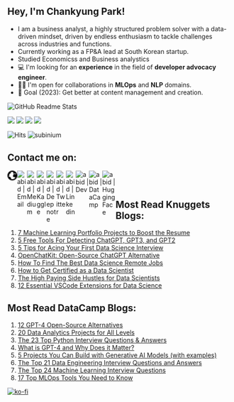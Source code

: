 ## Hey, I'm Chankyung Park!

- I am a business analyst, a highly structured problem solver with a data-driven mindset, driven by endless enthusiasm to tackle challenges across industries and functions. 
- Currently working as a FP&A lead at South Korean startup.
- Studied Economicss and Business analystics 
- 💻 I'm looking for an **experience** in the field of **developer advocacy engineer**.
- 🤝🏻 I'm open for collaborations in **MLOps** and **NLP** domains.
- 🎯 Goal (2023): Get better at content management and creation.

<img height="100px" src="https://github.com/subinium/kaggle-badge/raw/master/assets/logo.png" align="center" alt="GitHub Readme Stats" />

</br>

<p>
  <img src="https://road-to-kaggle-grandmaster.vercel.app/api/badges/kingabzpro/competition" />
  <img src="https://road-to-kaggle-grandmaster.vercel.app/api/badges/kingabzpro/dataset" />
  <img src="https://road-to-kaggle-grandmaster.vercel.app/api/badges/kingabzpro/notebook" />
  <img src="https://road-to-kaggle-grandmaster.vercel.app/api/badges/kingabzpro/discussion" />
</p>

![Hits](https://hits.seeyoufarm.com/api/count/incr/badge.svg?url=https%3A%2F%2Fgithub.com%2Fkingabzpro%2Fkaggle-badge&count_bg=%23DDAA17&title_bg=%23555555&icon=&icon_color=%23E7E7E7&title=hits&edge_flat=false)
![subinium](https://road-to-kaggle-grandmaster.vercel.app/api/simple/kingabzpro)

## Contact me on:
[<img align="left" alt="abid" width="22px" src="https://raw.githubusercontent.com/iconic/open-iconic/master/svg/globe.svg" />](https://abidaliawan.com)
[<img align="left" alt="abid | Email" width="22px" src="https://raw.githubusercontent.com/simple-icons/simple-icons/df7db8a2c4c2605113121ee72f96ee678406d50d/icons/maildotru.svg" />](mailto:1abid@duck.com)
[<img align="left" alt="abid | Medium" width="22px" src="https://cdn.jsdelivr.net/npm/simple-icons@v3/icons/medium.svg" />](https://medium.com/@abidaliawan)
[<img align="left" alt="abid | Kaggle" width="22px" src="https://cdn.jsdelivr.net/npm/simple-icons@v3/icons/kaggle.svg" />](www.kaggle.com/kingabzpro)
[<img align="left" alt="abid | Deepnote" width="22px" src="https://raw.githubusercontent.com/simple-icons/simple-icons/df7db8a2c4c2605113121ee72f96ee678406d50d/icons/deepnote.svg" />](https://deepnote.com/@abid)[<img align="left" alt="abid | Twitter" width="22px" src="https://cdn.jsdelivr.net/npm/simple-icons@v3/icons/twitter.svg" />](https://mobile.twitter.com/1abidaliawan)[<img align="left" alt="abid | Linkedin" width="22px" src="https://cdn.jsdelivr.net/npm/simple-icons@v3/icons/linkedin.svg" />](https://www.linkedin.com/in/abid-ali-awan-57b466216)[<img align="left" alt="abid | Dev" width="30px" src="https://github.com/simple-icons/simple-icons/blob/develop/icons/devdotto.svg" />](https://dev.to/kingabzpro)[<img align="left" alt="abid | DataCamp" width="30px" src="https://github.com/simple-icons/simple-icons/blob/develop/icons/datacamp.svg"/>](https://www.datacamp.com/profile/kingabzpro)[<img align="left" alt="abid | HuggingFace" width="30px" src="https://github.com/simple-icons/simple-icons/blob/develop/icons/githubsponsors.svg"/>](https://huggingface.co/kingabzpro)

<br></br>

## Most Read Knuggets Blogs:
1. [7 Machine Learning Portfolio Projects to Boost the Resume](https://www.kdnuggets.com/2022/09/7-machine-learning-portfolio-projects-boost-resume.html)
2. [5 Free Tools For Detecting ChatGPT, GPT3, and GPT2](https://www.kdnuggets.com/2023/02/5-free-tools-detecting-chatgpt-gpt3-gpt2.html)
3. [5 Tips for Acing Your First Data Science Interview](https://towardsdatascience.com/5-tips-for-acing-your-first-data-science-interview-dbad5b5959d7)
4. [OpenChatKit: Open-Source ChatGPT Alternative](https://www.kdnuggets.com/2023/03/openchatkit-opensource-chatgpt-alternative.html)
5. [How To Find The Best Data Science Remote Jobs](https://kingabzpro.medium.com/how-to-find-the-best-data-science-remote-jobs-a122f22f2f97)
6. [How to Get Certified as a Data Scientist](https://www.kdnuggets.com/2021/12/get-certified-data-science.html)
7. [The High Paying Side Hustles for Data Scientists](https://www.kdnuggets.com/2022/01/high-paying-side-hustles-data-scientists.html)
8. [12 Essential VSCode Extensions for Data Science](https://www.kdnuggets.com/2022/07/12-essential-vscode-extensions-data-science.html)

## Most Read DataCamp Blogs:
1. [12 GPT-4 Open-Source Alternatives](https://www.datacamp.com/blog/12-gpt4-open-source-alternatives)
2. [20 Data Analytics Projects for All Levels](https://www.datacamp.com/blog/data-analytics-projects-all-levels)
3. [The 23 Top Python Interview Questions & Answers](https://www.datacamp.com/blog/top-python-interview-questions-and-answers)
4. [What is GPT-4 and Why Does it Matter?](https://www.datacamp.com/blog/what-we-know-gpt4)
5. [5 Projects You Can Build with Generative AI Models (with examples)](https://www.datacamp.com/blog/5-projects-you-can-build-with-generative-ai-models)
6. [The Top 21 Data Engineering Interview Questions and Answers](https://www.datacamp.com/blog/top-21-data-engineering-interview-questions-and-answers)
7. [The Top 24 Machine Learning Interview Questions](https://www.datacamp.com/blog/top-machine-learning-interview-questions)
8. [17 Top MLOps Tools You Need to Know](https://www.datacamp.com/blog/top-mlops-tools)


[![ko-fi](https://ko-fi.com/img/githubbutton_sm.svg)](https://ko-fi.com/T6T45YP5N)
